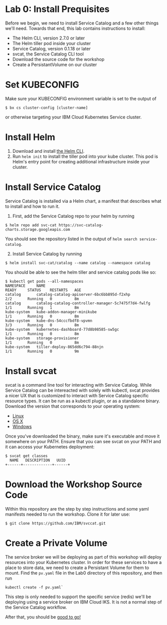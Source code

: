 # Lab 0: Install Prequisites

Before we begin, we need to install Service Catalog and a few other things
we'll need. Towards that end, this lab contains instructions to install:

* The Helm CLI, version 2.7.0 or later
* The Helm tiller pod inside your cluster
* Service Catalog, version 0.1.18 or later
* svcat, the Service Catalog CLI tool
* Download the source code for the workshop
* Create a PersistantVolume on our cluster

# Set KUBECONFIG

Make sure your KUBECONFIG environment variable is set to the output of

`$ bx cs cluster-config [cluster-name]`

or otherwise targeting your IBM Cloud Kubernetes Service cluster.

# Install Helm

1. Download and install [the Helm CLI](https://github.com/kubernetes/helm#install).
2. Run `helm init` to install the tiller pod into your kube cluster. This pod is Helm's entry point
for creating additional infrastructure inside your cluster.

# Install Service Catalog

Service Catalog is installed via a Helm chart, a manifest that describes what to install and how to run it.

1. First, add the Service Catalog repo to your helm by running 
```
$ helm repo add svc-cat https://svc-catalog-charts.storage.googleapis.com
```
You should see the repository listed in the output of `helm search service-catalog`.

2. Install Service Catalog by running 
```
$ helm install svc-cat/catalog --name catalog --namespace catalog
```

You should be able to see the helm tiller and service catalog pods like so:
```console
$ kubectl get pods --all-namespaces
NAMESPACE     NAME                                                  READY     STATUS    RESTARTS   AGE
catalog       catalog-catalog-apiserver-6bc6bb895d-f2xhp            2/2       Running   0          8m
catalog       catalog-catalog-controller-manager-5c7475f7d4-fwlfg   1/1       Running   1          8m
kube-system   kube-addon-manager-minikube                           1/1       Running   0          8m
kube-system   kube-dns-54cccfbdf8-vpvmn                             3/3       Running   0          8m
kube-system   kubernetes-dashboard-77d8b98585-sw5gc                 1/1       Running   0          8m
kube-system   storage-provisioner                                   1/1       Running   0          8m
kube-system   tiller-deploy-865dd6c794-88njn                        1/1       Running   0          9m
```

# Install svcat

svcat is a command line tool for interacting with Service Catalog. While Service Catalog
can be intereacted with solely with kubectl, svcat provides a nicer UX that is customized
to interact with Service Catalog specific resource types. It can be run as a kubectl plugin,
or as a standalone binary. Download the version that corresponds to your operating system:

* [Linux](https://download.svcat.sh/cli/latest/linux/amd64/svcat)
* [OS X](https://download.svcat.sh/cli/latest/darwin/amd64/svcat)
* [Windows](https://download.svcat.sh/cli/latest/windows/amd64/svcat.exe)

Once you've downloaded the binary, make sure it's executable and move it somewhere on
your PATH. Ensure that you can see svcat on your PATH and it can access your 
Kubernetes deployment:
```console
$ svcat get classes
  NAME   DESCRIPTION   UUID  
+------+-------------+------+
```

# Download the Workshop Source Code

Within this repository are the step by step instructions and some yaml manifests
needed to run the workshop. Clone it for later use:

```
$ git clone https://github.com/IBM/svccat.git
```

# Create a Private Volume

The service broker we will be deploying as part of this workshop will deploy resources into your Kubernetes cluster. In order
for these services to have a place to store data, we need to create a Persistant Volume for them to mount. Find the `pv.yaml`
file in the Lab0 directory of this repository, and then run 
```
kubectl create -f pv.yaml`
```
This step is only needed to support the specific service (redis) we'll be deploying using a service broker on IBM Cloud IKS. It is not a normal step of the
Service Catalog workflow.


After that, you should be [good to go!](../Lab1)
